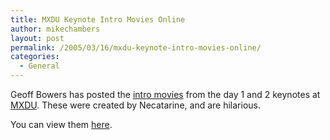 ```yaml
---
title: MXDU Keynote Intro Movies Online
author: mikechambers
layout: post
permalink: /2005/03/16/mxdu-keynote-intro-movies-online/
categories:
  - General
---
```



Geoff Bowers has posted the [intro movies][1] from the day 1 and 2 keynotes at [MXDU][2]. These were created by Necatarine, and are hilarious.

You can view them [here][1].

 [1]: http://blog.daemon.com.au/archives/000303.html
 [2]: http://www.mxdu.com